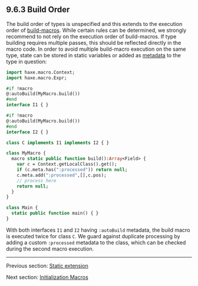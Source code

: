 ## 9.6.3 Build Order

The build order of types is unspecified and this extends to the execution order of [build-macros](macro-type-building.md). While certain rules can be determined, we strongly recommend to not rely on the execution order of build-macros. If type building requires multiple passes, this should be reflected directly in the macro code. In order to avoid multiple build-macro execution on the same type, state can be stored in static variables or added as [metadata](lf-metadata.md) to the type in question:

```haxe
import haxe.macro.Context;
import haxe.macro.Expr;

#if !macro
@:autoBuild(MyMacro.build())
#end
interface I1 { }

#if !macro
@:autoBuild(MyMacro.build())
#end
interface I2 { }

class C implements I1 implements I2 { }

class MyMacro {
  macro static public function build():Array<Field> {
    var c = Context.getLocalClass().get();
    if (c.meta.has(":processed")) return null;
    c.meta.add(":processed",[],c.pos);
    // process here
    return null;
  }
}

class Main {
  static public function main() { }
}
```

With both interfaces `I1` and `I2` having `:autoBuild` metadata, the build macro is executed twice for class `C`. We guard against duplicate processing by adding a custom `:processed` metadata to the class, which can be checked during the second macro execution.

---

Previous section: [Static extension](macro-limitations-static-extension.md)

Next section: [Initialization Macros](macro-initialization.md)
